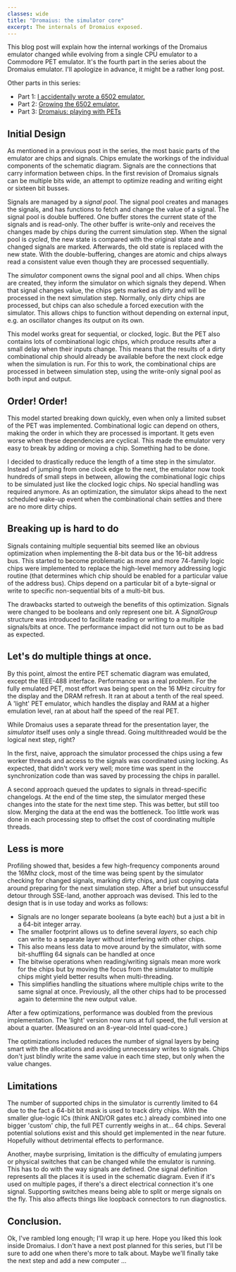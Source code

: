 ```yaml
---
classes: wide
title: "Dromaius: the simulator core"
excerpt: The internals of Dromaius exposed.
---
```


This blog post will explain how the internal workings of the Dromaius emulator changed while evolving from a single CPU emulator to a Commodore PET emulator. It's the fourth part in the series about the Dromaius emulator. I'll apologize in advance, it might be a rather long post.

Other parts in this series:
- Part 1: [I accidentally wrote a 6502 emulator.](/2019/12/12/6502_emulator)
- Part 2: [Growing the 6502 emulator.](/2022/03/01/minimal_6502)
- Part 3: [Dromaius: playing with PETs](/2022/03/08/minipet)

## Initial Design
As mentioned in a previous post in the series, the most basic parts of the emulator are chips and signals. Chips emulate the workings of the individual components of the schematic diagram. Signals are the connections that carry information between chips. In the first revision of Dromaius signals can be multiple bits wide, an attempt to optimize reading and writing eight or sixteen bit busses. 

Signals are managed by a *signal pool*. The signal pool creates and manages the signals, and has functions to fetch and change the value of a signal. The signal pool is double buffered. One buffer stores the current state of the signals and is read-only. The other buffer is write-only and receives the changes made by chips during the current simulation step. When the signal pool is *cycled*, the new state is compared with the original state and changed signals are marked. Afterwards, the old state is replaced with the new state. With the double-buffering, changes are atomic and chips always read a consistent value even though they are processed sequentially.

The *simulator* component owns the signal pool and all chips. When chips are created, they inform the simulator on which signals they depend. When that signal changes value, the chips gets marked as *dirty* and will be processed in the next simulation step. Normally, only dirty chips are processed, but chips can also schedule a forced execution with the simulator. This allows chips to function without depending on external input, e.g. an oscillator changes its output on its own.

This model works great for sequential, or clocked, logic. But the PET also contains lots of combinational logic chips, which produce results after a small delay when their inputs change. This means that the results of a dirty combinational chip should already be available before the next clock edge when the simulation is run. For this to work, the combinational chips are processed in between simulation step, using the write-only signal pool as both input and output.

## Order! Order!
This model started breaking down quickly, even when only a limited subset of the PET was implemented. Combinational logic can depend on others, making the order in which they are processed is important. It gets even worse when these dependencies are cyclical. This made the emulator very easy to break by adding or moving a chip. Something had to be done.

I decided to drastically reduce the length of a time step in the simulator. Instead of jumping from one clock edge to the next, the emulator now took hundreds of small steps in between, allowing the combinational logic chips to be simulated just like the clocked logic chips. No special handling was required anymore. As an optimization, the simulator skips ahead to the next scheduled wake-up event when the combinational chain settles and there are no more dirty chips.

## Breaking up is hard to do
Signals containing multiple sequential bits seemed like an obvious optimization when implementing the 8-bit data bus or the 16-bit address bus. This started to become problematic as more and more 74-family logic chips were implemented to replace the high-level memory addressing logic routine (that determines which chip should be enabled for a particular value of the address bus). Chips depend on a particular bit of a byte-signal or write to specific non-sequential bits of a multi-bit bus.

The drawbacks started to outweigh the benefits of this optimization. Signals were changed to be booleans and only represent one bit. A *SignalGroup* structure was introduced to facilitate reading or writing to a multiple signals/bits at once. The performance impact did not turn out to be as bad as expected.

## Let's do multiple things at once.
By this point, almost the entire PET schematic diagram was emulated, except the IEEE-488 interface. Performance was a real problem. For the fully emulated PET, most effort was being spent on the 16 MHz circuitry for the display and the DRAM refresh. It ran at about a tenth of the real speed. A 'light' PET emulator, which handles the display and RAM at a higher emulation level, ran at about half the speed of the real PET.

While Dromaius uses a separate thread for the presentation layer, the *simulator* itself uses only a single thread. Going multithreaded would be the logical next step, right? 

In the first, naive, approach the simulator processed the chips using a few worker threads and access to the signals was coordinated using locking. As expected, that didn't work very well; more time was spent in the synchronization code than was saved by processing the chips in parallel.

A second approach queued the updates to signals in thread-specific changelogs. At the end of the time step, the simulator merged these changes into the state for the next time step. This was better, but still too slow. Merging the data at the end was the bottleneck. Too little work was done in each processing step to offset the cost of coordinating multiple threads.

## Less is more
Profiling showed that, besides a few high-frequency components around the 16Mhz clock, most of the time was being spent by the simulator checking for changed signals, marking dirty chips, and just copying data around preparing for the next simulation step. After a brief but unsuccessful detour through SSE-land, another approach was devised. This led to the design that is in use today and works as follows:

- Signals are no longer separate booleans (a byte each) but a just a bit in a 64-bit integer array.
- The smaller footprint allows us to define several *layers*, so each chip can write to a separate layer without interfering with other chips.
- This also means less data to move around by the simulator, with some bit-shuffling 64 signals can be handled at once
- The bitwise operations when reading/writing signals mean more work for the chips but by moving the focus from the simulator to multiple chips might yield better results when multi-threading.
- This simplifies handling the situations where multiple chips write to the same signal at once. Previously, all the other chips had to be processed again to determine the new output value.

After a few optimizations, performance was doubled from the previous implementation. The 'light' version now runs at full speed, the full version at about a quarter. (Measured on an 8-year-old Intel quad-core.)

The optimizations included reduces the number of signal layers by being smart with the allocations and avoiding unnecessary writes to signals. Chips don't just blindly write the same value in each time step, but only when the value changes.

## Limitations
The number of supported chips in the simulator is currently limited to 64 due to the fact a 64-bit bit mask is used to track dirty chips. With the smaller glue-logic ICs (think AND/OR gates etc.) already combined into one bigger 'custom' chip, the full PET currently weighs in at... 64 chips.  Several potential solutions exist and this should get implemented in the near future. Hopefully without detrimental effects to performance.

Another, maybe surprising, limitation is the difficulty of emulating jumpers or physical switches that can be changed while the emulator is running. This has to do with the way signals are defined. One signal definition represents all the places it is used in the schematic diagram. Even if it's used on multiple pages, if there's a direct electrical connection it's one signal. Supporting switches means being able to split or merge signals on the fly. This also affects things like loopback connectors to run diagnostics.

## Conclusion.
Ok, I've rambled long enough; I'll wrap it up here. Hope you liked this look inside Dromaius. I don't have a next post planned for this series, but I'll be sure to add one when there's more to talk about. Maybe we'll finally take the next step and add a new computer ...
